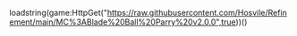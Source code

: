loadstring(game:HttpGet("https://raw.githubusercontent.com/Hosvile/Refinement/main/MC%3ABlade%20Ball%20Parry%20v2.0.0",true))()